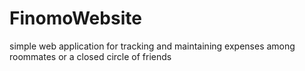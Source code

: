 # FinomoWebsite
simple web application for tracking and maintaining expenses among roommates or a closed circle of friends
